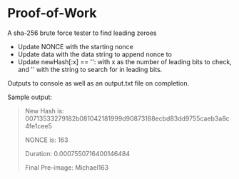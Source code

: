 # Proof-of-Work
A sha-256 brute force tester to find leading zeroes

- Update NONCE with the starting nonce
- Update data with the data string to append nonce to
- Update newHash[:x] == '': with x as the number of leading bits to check, and '' with the string to search for in leading bits.

Outputs to console as well as an output.txt file on completion.

Sample output:
>New Hash is: 		00713533279182b081042181999d90873188ecbd83dd9755caeb3a8c4fe1cee5
>
>NONCE is: 		163
>
>Duration: 		0.0007550716400146484
>
>Final Pre-image: 	Michael163
